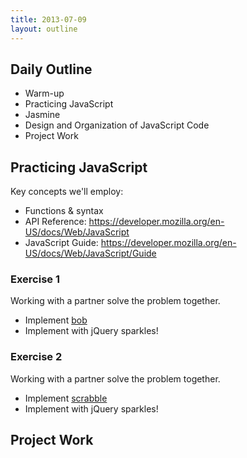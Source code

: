 ```yaml
---
title: 2013-07-09
layout: outline
---
```


## Daily Outline

* Warm-up
* Practicing JavaScript
* Jasmine
* Design and Organization of JavaScript Code
* Project Work

## Practicing JavaScript

Key concepts we'll employ:

* Functions & syntax
* API Reference: https://developer.mozilla.org/en-US/docs/Web/JavaScript
* JavaScript Guide: https://developer.mozilla.org/en-US/docs/Web/JavaScript/Guide

### Exercise 1

Working with a partner solve the problem together.

* Implement [bob](https://github.com/JumpstartLab/warmup-exercises/tree/backlog/bob)
* Implement with jQuery sparkles!

### Exercise 2

Working with a partner solve the problem together.

* Implement [scrabble](https://github.com/JumpstartLab/warmup-exercises/tree/backlog/scrabble-score)
* Implement with jQuery sparkles!

## Project Work
